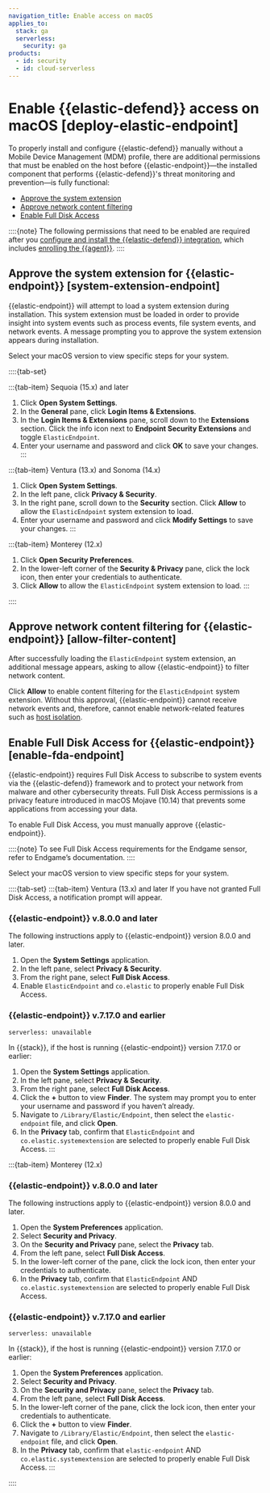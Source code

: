 ```yaml
---
navigation_title: Enable access on macOS
applies_to:
  stack: ga
  serverless:
    security: ga
products:
  - id: security
  - id: cloud-serverless
---
```


# Enable {{elastic-defend}} access on macOS [deploy-elastic-endpoint]

To properly install and configure {{elastic-defend}} manually without a Mobile Device Management (MDM) profile, there are additional permissions that must be enabled on the host before {{elastic-endpoint}}—the installed component that performs {{elastic-defend}}'s threat monitoring and prevention—is fully functional:

* [Approve the system extension](#system-extension-endpoint)
* [Approve network content filtering](#allow-filter-content)
* [Enable Full Disk Access](#enable-fda-endpoint)

::::{note}
The following permissions that need to be enabled are required after you [configure and install the {{elastic-defend}} integration](install-elastic-defend.md), which includes [enrolling the {{agent}}](install-elastic-defend.md#enroll-security-agent).
::::


## Approve the system extension for {{elastic-endpoint}} [system-extension-endpoint]

{{elastic-endpoint}} will attempt to load a system extension during installation. This system extension must be loaded in order to provide insight into system events such as process events, file system events, and network events. A message prompting you to approve the system extension appears during installation.

Select your macOS version to view specific steps for your system.

::::{tab-set}

:::{tab-item} Sequoia (15.x) and later
1. Click **Open System Settings**.
2. In the **General** pane, click **Login Items & Extensions**.
3. In the **Login Items & Extensions** pane, scroll down to the **Extensions** section. Click the info icon next to **Endpoint Security Extensions** and toggle `ElasticEndpoint`.
4. Enter your username and password and click **OK** to save your changes.
:::

:::{tab-item} Ventura (13.x) and Sonoma (14.x)
1. Click **Open System Settings**.
2. In the left pane, click **Privacy & Security**.
3. In the right pane, scroll down to the **Security** section. Click **Allow** to allow the `ElasticEndpoint` system extension to load.
4. Enter your username and password and click **Modify Settings** to save your changes.
:::

:::{tab-item} Monterey (12.x)
1. Click **Open Security Preferences**.
2. In the lower-left corner of the **Security & Privacy** pane, click the lock icon, then enter your credentials to authenticate.
3. Click **Allow** to allow the `ElasticEndpoint` system extension to load.
:::

::::


## Approve network content filtering for {{elastic-endpoint}} [allow-filter-content]

After successfully loading the `ElasticEndpoint` system extension, an additional message appears, asking to allow {{elastic-endpoint}} to filter network content.

Click **Allow** to enable content filtering for the `ElasticEndpoint` system extension. Without this approval, {{elastic-endpoint}} cannot receive network events and, therefore, cannot enable network-related features such as [host isolation](../endpoint-response-actions/isolate-host.md).


## Enable Full Disk Access for {{elastic-endpoint}} [enable-fda-endpoint]

{{elastic-endpoint}} requires Full Disk Access to subscribe to system events via the {{elastic-defend}} framework and to protect your network from malware and other cybersecurity threats. Full Disk Access permissions is a privacy feature introduced in macOS Mojave (10.14) that prevents some applications from accessing your data.

To enable Full Disk Access, you must manually approve {{elastic-endpoint}}.

::::{note}
To see Full Disk Access requirements for the Endgame sensor, refer to Endgame’s documentation.
::::

Select your macOS version to view specific steps for your system.

::::{tab-set}
:::{tab-item} Ventura (13.x) and later
If you have not granted Full Disk Access, a notification prompt will appear.

### {{elastic-endpoint}} v.8.0.0 and later
The following instructions apply to {{elastic-endpoint}} version 8.0.0 and later. 

1. Open the **System Settings** application.
2. In the left pane, select **Privacy & Security**.
3. From the right pane, select **Full Disk Access**.
4. Enable `ElasticEndpoint` and `co.elastic` to properly enable Full Disk Access.


### {{elastic-endpoint}} v.7.17.0 and earlier
```{applies_to}
serverless: unavailable
```
In {{stack}}, if the host is running {{elastic-endpoint}} version 7.17.0 or earlier:

1. Open the **System Settings** application.
2. In the left pane, select **Privacy & Security**.
3. From the right pane, select **Full Disk Access**.
4. Click the **+** button to view **Finder**. The system may prompt you to enter your username and password if you haven’t already.
5. Navigate to `/Library/Elastic/Endpoint`, then select the `elastic-endpoint` file, and click **Open**.
6. In the **Privacy** tab, confirm that `ElasticEndpoint` and `co.elastic.systemextension` are selected to properly enable Full Disk Access.
:::

:::{tab-item} Monterey (12.x)
### {{elastic-endpoint}} v.8.0.0 and later
The following instructions apply to {{elastic-endpoint}} version 8.0.0 and later.

1. Open the **System Preferences** application.
2. Select **Security and Privacy**.
3. On the **Security and Privacy** pane, select the **Privacy** tab.
4. From the left pane, select **Full Disk Access**.
5. In the lower-left corner of the pane, click the lock icon, then enter your credentials to authenticate.
6. In the **Privacy** tab,  confirm that `ElasticEndpoint` AND `co.elastic.systemextension` are selected to properly enable Full Disk Access.

### {{elastic-endpoint}} v.7.17.0 and earlier
```{applies_to}
serverless: unavailable
```
In {{stack}}, if the host is running {{elastic-endpoint}} version 7.17.0 or earlier:

1. Open the **System Preferences** application.
2. Select **Security and Privacy**.
3. On the **Security and Privacy** pane, select the **Privacy** tab.
4. From the left pane, select **Full Disk Access**.
5. In the lower-left corner of the pane, click the lock icon, then enter your credentials to authenticate.
6. Click the **+** button to view **Finder**.
7. Navigate to `/Library/Elastic/Endpoint`, then select the `elastic-endpoint` file, and click **Open**.
85. In the **Privacy** tab, confirm that `elastic-endpoint` AND `co.elastic.systemextension` are selected to properly enable Full Disk Access.
:::

::::